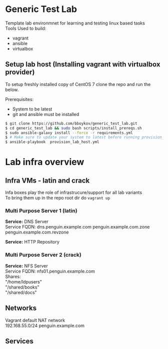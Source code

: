 # Generic Test Lab
Template lab environmnet for learning and testing linux based tasks  
Tools Used to build:
- vagrant  
- ansible  
- virtualbox  

## Setup lab host (Installing vagrant with virtualbox provider)
To setup freshly installed copy of CentOS 7 clone the repo and run the below.

Prerequisites: 
- System to be latest
- git and ansible must be installed

~~~bash
$ git clone https://github.com/bboykov/generic_test_lab.git
$ cd generic_test_lab && sudo bash scripts/install_prereqs.sh
$ sudo ansible-galaxy install --force -r requirements.yml
$ # Make sure to update your system to latest before running provision_lab_host.yml
$ ansible-playbook  provision_lab_host.yml 
~~~


# Lab infra overview
## Infra VMs - latin and crack
Infa boxes play the role of infrastrucure/support for all lab variants  
To bring them up in the repo root dir do `vagrant up`  

### Multi Purpose Server 1 (latin)  
**Service:** DNS Server  
Service FQDN: dns.penguin.example.com
penguin.example.com.zone  
penguin.example.com.revzone  
        
**Service:** HTTP Repository    

### Multi Purpose Server 2 (crack)      
**Service:** NFS Server  
Service FQDN: nfs01.penguin.example.com  
Shares:  
	"/home/ldpusers"  
	"/shared/books"  
	"/shared/docs"   

## Networks  
Vagrant default NAT network   
192.168.55.0/24 penguin.example.com   

## Services


